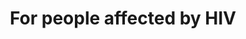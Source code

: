---
pid: LLE17
title: For people affected by HIV
location_transcription: City Hall courtyard
zipcode: '19146'
outside_phl: 
neighborhood: Graduate Hospital,Naval Square,Southwest Center City
age: '42'
age_range: 40-49
instagram: 
image_file_name: LLE_17.jpg
proposal_transcription: meant to be a large 3D red ribbon
topic: Health
topic_summary: '0'
type: Sculpture Statue
keywords_other: HIV, red ribbon
credit: Aaron Skrypski
image_labels: 
twitter: 
facebook: 
permalink: "/monuments/lle17/"
layout: item-page
---